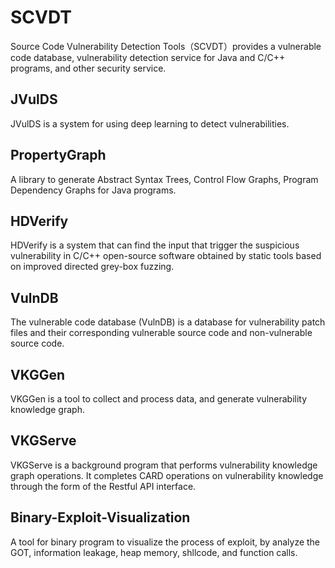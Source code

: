 # SCVDT
Source Code Vulnerability Detection Tools（SCVDT）provides a vulnerable code database, vulnerability detection service for Java and C/C++ programs, and other security service.

## JVulDS
JVulDS is a system for using deep learning to detect vulnerabilities.

## PropertyGraph
A library to generate Abstract Syntax Trees, Control Flow Graphs, Program Dependency Graphs for Java programs.

## HDVerify
HDVerify is a system that can find the input that trigger the suspicious vulnerability in C/C++ open-source software obtained by static tools based on improved directed grey-box fuzzing.

## VulnDB
The vulnerable code database (VulnDB) is a database for vulnerability patch files and their corresponding vulnerable source code and non-vulnerable source code. 

## VKGGen
VKGGen is a tool to collect and process data, and generate vulnerability knowledge graph.

## VKGServe
VKGServe is a background program that performs vulnerability knowledge graph operations. It completes CARD operations on vulnerability knowledge through the form of the Restful API interface.

## Binary-Exploit-Visualization
A tool for binary program to visualize the process of exploit, by analyze the GOT, information leakage, heap memory, shllcode, and function calls.
